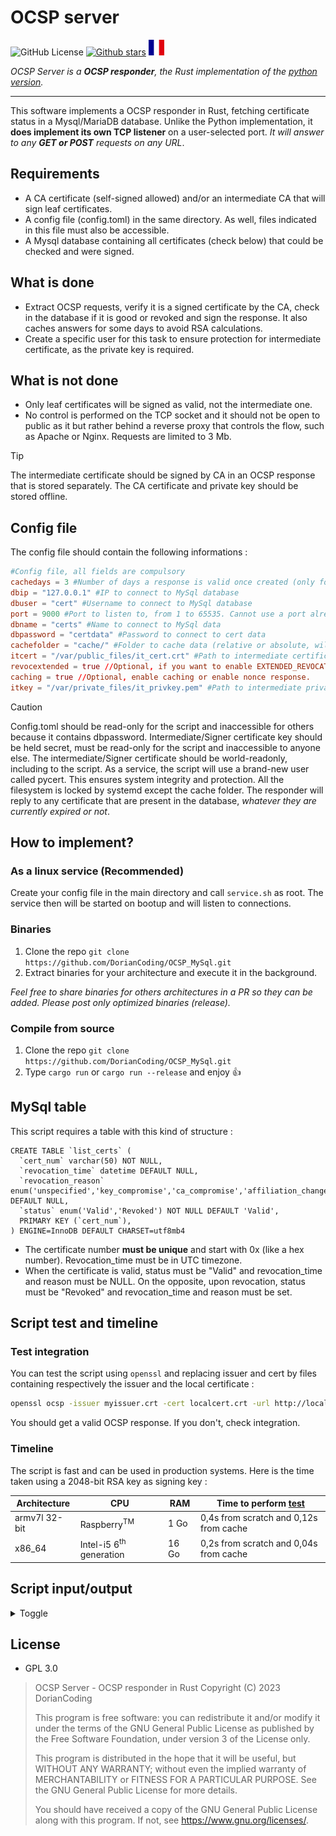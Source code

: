 # OCSP server
![GitHub License](https://img.shields.io/github/license/DorianCoding/OCSP_server)
[![Github stars](https://img.shields.io/github/stars/DorianCoding/OCSP_server.svg)](https://github.com/DorianCoding/OCSP_server/stargazers)
<img alt="French flag" src="https://github.com/lipis/flag-icons/blob/main/flags/1x1/fr.svg" width="25">

*OCSP Server is a **OCSP responder**, the Rust implementation of the [python version](https://github.com/DorianCoding/OCSP_MySql).*

----

This software implements a OCSP responder in Rust, fetching certificate status in a Mysql/MariaDB database. Unlike the Python implementation, it **does implement its own TCP listener** on a user-selected port. 
*It will answer to any **GET or POST** requests on any URL*.
## Requirements
- A CA certificate (self-signed allowed) and/or an intermediate CA that will sign leaf certificates.
- A config file (config.toml) in the same directory. As well, files indicated in this file must also be accessible.
- A Mysql database containing all certificates (check below) that could be checked and were signed.

## What is done
- Extract OCSP requests, verify it is a signed certificate by the CA, check in the database if it is good or revoked and sign the response. It also caches answers for some days to avoid RSA calculations.
- Create a specific user for this task to ensure protection for intermediate certificate, as the private key is required.
## What is not done
- Only leaf certificates will be signed as valid, not the intermediate one.
- No control is performed on the TCP socket and it should not be open to public as it but rather behind a reverse proxy that controls the flow, such as Apache or Nginx. Requests are limited to 3 Mb.

> [!TIP]
> The intermediate certificate should be signed by CA in an OCSP response that is stored separately. The CA certificate and private key should be stored offline.

## Config file
The config file should contain the following informations :
```toml
#Config file, all fields are compulsory
cachedays = 3 #Number of days a response is valid once created (only for valid certificates)
dbip = "127.0.0.1" #IP to connect to MySql database
dbuser = "cert" #Username to connect to MySql database
port = 9000 #Port to listen to, from 1 to 65535. Cannot use a port already used by another service (privileged ports allowed if used as root or as a service)
dbname = "certs" #Name to connect to MySql data
dbpassword = "certdata" #Password to connect to cert data
cachefolder = "cache/" #Folder to cache data (relative or absolute, will be created if not present)
itcert = "/var/public_files/it_cert.crt" #Path to intermediate certificate as PEM format
revocextended = true //Optional, if you want to enable EXTENDED_REVOCATION
caching = true //Optional, enable caching or enable nonce response.
itkey = "/var/private_files/it_privkey.pem" #Path to intermediate private key, keep it secret (PKCS#8 format, only RSA keys supported so far)
```

> [!CAUTION]
> Config.toml should be read-only for the script and inaccessible for others because it contains dbpassword.
> Intermediate/Signer certificate key should be held secret, must be read-only for the script and inaccessible to anyone else. The intermediate/Signer certificate should be world-readonly, including to the script.
> As a service, the script will use a brand-new user called pycert. This ensures system integrity and protection. All the filesystem is locked by systemd except the cache folder.
> The responder will reply to any certificate that are present in the database, *whatever they are currently expired or not*.


## How to implement?
### As a linux service (Recommended)

Create your config file in the main directory and call `service.sh` as root. The service then will be started on bootup and will listen to connections.
### Binaries
1) Clone the repo `git clone https://github.com/DorianCoding/OCSP_MySql.git`
2) Extract binaries for your architecture and execute it in the background.

*Feel free to share binaries for others architectures in a PR so they can be added. Please post only optimized binaries (release).*
### Compile from source
1) Clone the repo `git clone https://github.com/DorianCoding/OCSP_MySql.git`
2) Type `cargo run` or `cargo run --release` and enjoy 👍
## MySql table
This script requires a table with this kind of structure :
```
CREATE TABLE `list_certs` (
  `cert_num` varchar(50) NOT NULL,
  `revocation_time` datetime DEFAULT NULL,
  `revocation_reason` enum('unspecified','key_compromise','ca_compromise','affiliation_changed','superseded','cessation_of_operation','certificate_hold','privilege_withdrawn','aa_compromise') DEFAULT NULL,
  `status` enum('Valid','Revoked') NOT NULL DEFAULT 'Valid',
  PRIMARY KEY (`cert_num`),
) ENGINE=InnoDB DEFAULT CHARSET=utf8mb4
```
- The certificate number **must be unique** and start with 0x (like a hex number). Revocation_time must be in UTC timezone.
- When the certificate is valid, status must be "Valid" and revocation_time and reason must be NULL. On the opposite, upon revocation, status must be "Revoked" and revocation_time and reason must be set.
## Script test and timeline
### Test integration
You can test the script using `openssl` and replacing issuer and cert by files containing respectively the issuer and the local certificate :
```bash
openssl ocsp -issuer myissuer.crt -cert localcert.crt -url http://localhost:9000 -resp_text
```
You should get a valid OCSP response. If you don't, check integration.
### Timeline
The script is fast and can be used in production systems. Here is the time taken using a 2048-bit RSA key as signing key :

| Architecture | CPU | RAM | Time to perform [test](#Test) |
| --- | --- | --- | --- |
| armv7l 32-bit | Raspberry<sup>TM</sup> | 1 Go | 0,4s from scratch and 0,12s from cache |
| x86_64 | Intel-i5 6<sup>th</sup> generation | 16 Go | 0,2s from scratch and 0,04s from cache |
## Script input/output
<details><summary>Toggle</summary>

### Input
This software requires an OCSP request in binary form from the socket client. A request look like this (**in base64 format**), the binary form (DER format) is not human-readable but is the one needed :
```
MHoweDBRME8wTTAJBgUrDgMCGgUABBRGf2x685RgF9qF4azpunF6LM75OQQUwX3C7a+au9Af8tx/
tcfCxFkwR68CFAlOMV+mrbm8PqIFZKeyLubrqlXgoiMwITAfBgkrBgEFBQcwAQIEEgQQkcDcDZCP
zGR57CNCnt6eKg==
```
You can use `openssl ocsp -reqin file -req_text` to verify the format, which will give you something like this :
```
OCSP Request Data:
    Version: 1 (0x0)
    Requestor List:
        Certificate ID:
          Hash Algorithm: sha1
          Issuer Name Hash: 467F6C7AF3946017DA85E1ACE9BA717A2CCEF939
          Issuer Key Hash: C17DC2EDAF9ABBD01FF2DC7FB5C7C2C4593047AF
          Serial Number: 094E315FA6ADB9BC3EA20564A7B22EE6EBAA55E0
    Request Extensions:
        OCSP Nonce:
            041091C0DC0D908FCC6479EC23429EDE9E2A
```
### Output
The software will give a binary file which is the OCSP response in DER format, just as before, the base64 form :
```
MIIB1woBAKCCAdAwggHMBgkrBgEFBQcwAQEEggG9MIIBuTCBoqIWBBTBfcLtr5q70B/y3H+1x8LE
WTBHrxgPMjAyMjEyMjkxMzE5MDlaMHcwdTBNMAkGBSsOAwIaBQAEFEZ/bHrzlGAX2oXhrOm6cXos
zvk5BBTBfcLtr5q70B/y3H+1x8LEWTBHrwIUCU4xX6atubw+ogVkp7Iu5uuqVeCAABgPMjAyMjEy
MjkxMzE5MDlaoBEYDzIwMjIxMjMwMTMxOTA4WjANBgkqhkiG9w0BAQsFAAOCAQEAkIg1jf1Y5gm2
FB0eAdgfP5/h0CddJBYyD0p8SvwXdTTU+Uee+7zUhTwNzq3omosSLMgJ2yEjEv/vai4XgvCeJ+uL
vhMZADzgmifNw/58o94F7RbY9t9XoKhioS9tN0QT/y7Gzyz16vD+vYYqkW8Pvb6ueRL5A3QUARUz
eUZoU24omksxF3smVbCzM8czBAre5ydejKDS6GjnMcTZqg+GggVYJMS7ZocHVbwVRv75xFo+M/7P
cg78TNJ+KtrUOJFWYaJOOZhUleBaSmg8AW9rsZuLl98pexghCwEb9hh1mfkSUWpvRJFyVC7xblQa
JvLu5tc1TJLKtYP5uUrRmDEufA==
```
You can use `openssl ocsp -respin file -resp_text` to verify the format, which will give you something like this :
```
OCSP Response Data:
    OCSP Response Status: successful (0x0)
    Response Type: Basic OCSP Response
    Version: 1 (0x0)
    Responder Id: C17DC2EDAF9ABBD01FF2DC7FB5C7C2C4593047AF
    Produced At: Dec 29 13:19:09 2022 GMT
    Responses:
    Certificate ID:
      Hash Algorithm: sha1
      Issuer Name Hash: 467F6C7AF3946017DA85E1ACE9BA717A2CCEF939
      Issuer Key Hash: C17DC2EDAF9ABBD01FF2DC7FB5C7C2C4593047AF
      Serial Number: 094E315FA6ADB9BC3EA20564A7B22EE6EBAA55E0
    Cert Status: good
    This Update: Dec 29 13:19:09 2022 GMT
    Next Update: Dec 30 13:19:08 2022 GMT

    Signature Algorithm: sha256WithRSAEncryption
         90:88:35:8d:fd:58:e6:09:b6:14:1d:1e:01:d8:1f:3f:9f:e1:
         d0:27:5d:24:16:32:0f:4a:7c:4a:fc:17:75:34:d4:f9:47:9e:
         fb:bc:d4:85:3c:0d:ce:ad:e8:9a:8b:12:2c:c8:09:db:21:23:
         12:ff:ef:6a:2e:17:82:f0:9e:27:eb:8b:be:13:19:00:3c:e0:
         9a:27:cd:c3:fe:7c:a3:de:05:ed:16:d8:f6:df:57:a0:a8:62:
         a1:2f:6d:37:44:13:ff:2e:c6:cf:2c:f5:ea:f0:fe:bd:86:2a:
         91:6f:0f:bd:be:ae:79:12:f9:03:74:14:01:15:33:79:46:68:
         53:6e:28:9a:4b:31:17:7b:26:55:b0:b3:33:c7:33:04:0a:de:
         e7:27:5e:8c:a0:d2:e8:68:e7:31:c4:d9:aa:0f:86:82:05:58:
         24:c4:bb:66:87:07:55:bc:15:46:fe:f9:c4:5a:3e:33:fe:cf:
         72:0e:fc:4c:d2:7e:2a:da:d4:38:91:56:61:a2:4e:39:98:54:
         95:e0:5a:4a:68:3c:01:6f:6b:b1:9b:8b:97:df:29:7b:18:21:
         0b:01:1b:f6:18:75:99:f9:12:51:6a:6f:44:91:72:54:2e:f1:
         6e:54:1a:26:f2:ee:e6:d7:35:4c:92:ca:b5:83:f9:b9:4a:d1:
         98:31:2e:7c
```

</details>

## License
* GPL 3.0

> OCSP Server - OCSP responder in Rust
> Copyright (C) 2023 DorianCoding
> 
> This program is free software: you can redistribute it and/or modify
> it under the terms of the GNU General Public License as published by
> the Free Software Foundation, under version 3 of the License only.
> 
> This program is distributed in the hope that it will be useful,
> but WITHOUT ANY WARRANTY; without even the implied warranty of
> MERCHANTABILITY or FITNESS FOR A PARTICULAR PURPOSE.  See the
> GNU General Public License for more details.
> 
> You should have received a copy of the GNU General Public License
> along with this program.  If not, see <https://www.gnu.org/licenses/>.
